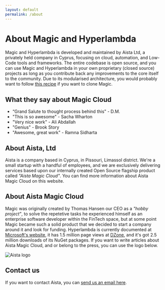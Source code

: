 ```yaml
---
layout: default
permalink: /about
---
```


# About Magic and Hyperlambda

Magic and Hyperlambda is developed and maintained by Aista Ltd, a privately held company in Cyprus, focusing
on cloud, automation, and Low-Code tools and frameworks. The entire codebase is open source, and
you can use Magic and Hyperlambda in your own proprietary (closed source) projects as long as you
contribute back any improvements to the core itself to the community. Due to its modularised
architecture, you would probably want to follow [this recipe](/documentation/magic.clone/)
if you want to clone Magic.

## What they say about Magic Cloud

* “Grand Salute to thought process behind this" - D.M.
* "This is so awesome" - Sacha Wharton
* "Very nice work" - Ali Abdallah
* "Genius" - Brook Story
* "Awesome, great work" - Ramna Sidharta

## About Aista, Ltd

Aista is a company based in Cyprus, in Pissouri, Limassol district. We're a small startup with a handful
of employees, and we are exclusively delivering services based upon our internally created Open Source
flagship product called _"Aista Magic Cloud"_. You can find more information about Aista Magic Cloud on
this website.

## About Aista Magic Cloud

Magic was originally created by Thomas Hansen our CEO as a _"hobby project"_, to solve
the repetetive tasks he experienced himself as an enterprise software developer within the
FinTech space, but at some point Magic became such a solid product that we decided to start a company
around it and look for funding. Hyperlambda is currently documented at [Microsoft's website](https://docs.microsoft.com/en-us/archive/msdn-magazine/2017/june/csharp-make-csharp-more-dynamic-with-hyperlambda), it has 1.5 million page views
at [DZone](https://dzone.com/users/3044876/mrgaia.html), and it's got 2.5 million downloads of its NuGet packages.
If you want to write articles about Aista Magic Cloud, and or belong to the press, you can use the logo below.

![Aista logo](https://raw.githubusercontent.com/polterguy/magic/master/artwork/logo-orginal.svg)

## Contact us

If you want to contact Aista, you can [send us an email here](mailto:info@aista.com).
